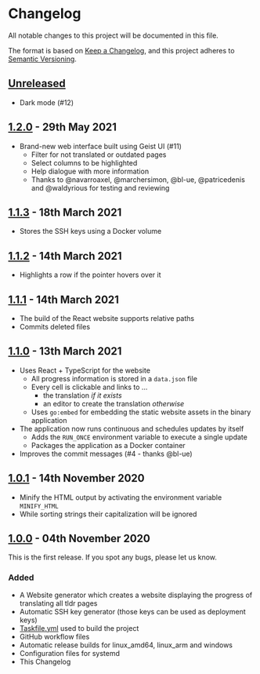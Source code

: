 # Changelog
All notable changes to this project will be documented in this file.

The format is based on [Keep a Changelog](https://keepachangelog.com/en/1.0.0/),
and this project adheres to [Semantic Versioning](https://semver.org/spec/v2.0.0.html).

## [Unreleased]
- Dark mode (#12)

## [1.2.0] - 29th May 2021
- Brand-new web interface built using Geist UI (#11)
  - Filter for not translated or outdated pages
  - Select columns to be highlighted
  - Help dialogue with more information
  - Thanks to @navarroaxel, @marchersimon, @bl-ue, @patricedenis and @waldyrious for testing and reviewing

## [1.1.3] - 18th March 2021
- Stores the SSH keys using a Docker volume

## [1.1.2] - 14th March 2021
- Highlights a row if the pointer hovers over it

## [1.1.1] - 14th March 2021
- The build of the React website supports relative paths
- Commits deleted files

## [1.1.0] - 13th March 2021
- Uses React + TypeScript for the website
  - All progress information is stored in a `data.json` file
  - Every cell is clickable and links to ...
    * the translation *if it exists*
    * an editor to create the translation *otherwise*
  - Uses `go:embed` for embedding the static website assets in the binary application
- The application now runs continuous and schedules updates by itself
  - Adds the `RUN_ONCE` environment variable to execute a single update
  - Packages the application as a Docker container
- Improves the commit messages (#4 - thanks @bl-ue)

## [1.0.1] - 14th November 2020
- Minify the HTML output by activating the environment variable `MINIFY_HTML`
- While sorting strings their capitalization will be ignored 

## [1.0.0] - 04th November 2020
This is the first release. If you spot any bugs, please let us know.

### Added
- A Website generator which creates a website displaying the progress of translating all tldr pages
- Automatic SSH key generator (those keys can be used as deployment keys)
- [Taskfile.yml](https://taskfile.dev/#/) used to build the project
- GitHub workflow files
- Automatic release builds for linux_amd64, linux_arm and windows
- Configuration files for systemd
- This Changelog  

[Unreleased]: https://github.com/LukWebsForge/TldrProgress/compare/v1.2.0...HEAD
[1.2.0]: https://github.com/LukWebsForge/TldrProgress/releases/tag/v1.2.0
[1.1.3]: https://github.com/LukWebsForge/TldrProgress/releases/tag/v1.1.3
[1.1.2]: https://github.com/LukWebsForge/TldrProgress/releases/tag/v1.1.2
[1.1.1]: https://github.com/LukWebsForge/TldrProgress/releases/tag/v1.1.1
[1.1.0]: https://github.com/LukWebsForge/TldrProgress/releases/tag/v1.1.0
[1.0.1]: https://github.com/LukWebsForge/TldrProgress/releases/tag/v1.0.1
[1.0.0]: https://github.com/LukWebsForge/TldrProgress/releases/tag/v1.0.0
